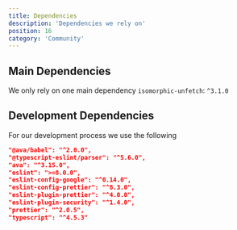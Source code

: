 ```yaml
---
title: Dependencies
description: 'Dependencies we rely on'
position: 16
category: 'Community'
---
```


## Main Dependencies

We only rely on one main dependency `isomorphic-unfetch`: `^3.1.0`

## Development Dependencies

For our development process we use the following

```json
"@ava/babel": "^2.0.0",
"@typescript-eslint/parser": "^5.6.0",
"ava": "^3.15.0",
"eslint": ">=8.0.0",
"eslint-config-google": "^0.14.0",
"eslint-config-prettier": "^8.3.0",
"eslint-plugin-prettier": "^4.0.0",
"eslint-plugin-security": "^1.4.0",
"prettier": "^2.0.5",
"typescript": "^4.5.3"
```
